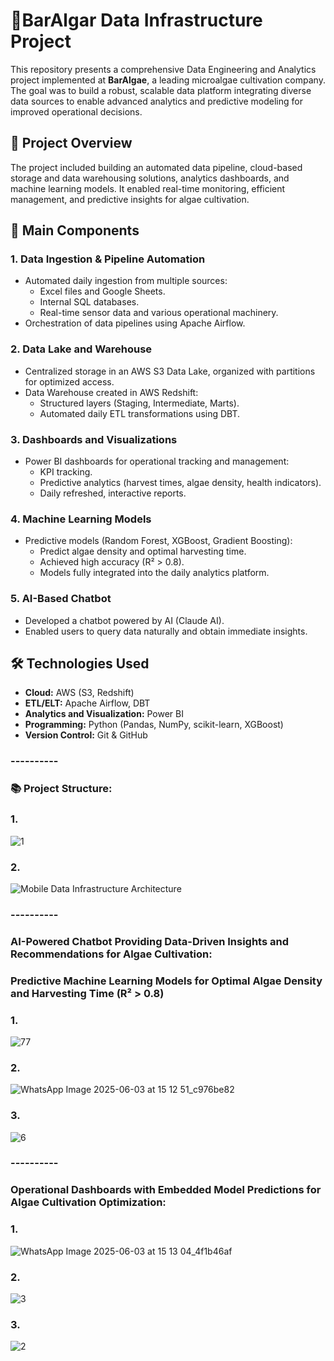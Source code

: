 # 🌱BarAlgar Data Infrastructure Project

This repository presents a comprehensive Data Engineering and Analytics project implemented at **BarAlgae**, a leading microalgae cultivation company. The goal was to build a robust, scalable data platform integrating diverse data sources to enable advanced analytics and predictive modeling for improved operational decisions.

## 🚩 Project Overview

The project included building an automated data pipeline, cloud-based storage and data warehousing solutions, analytics dashboards, and machine learning models. It enabled real-time monitoring, efficient management, and predictive insights for algae cultivation.

## 🔗 Main Components

### 1. Data Ingestion & Pipeline Automation
- Automated daily ingestion from multiple sources:
  - Excel files and Google Sheets.
  - Internal SQL databases.
  - Real-time sensor data and various operational machinery.
- Orchestration of data pipelines using Apache Airflow.

### 2. Data Lake and Warehouse
- Centralized storage in an AWS S3 Data Lake, organized with partitions for optimized access.
- Data Warehouse created in AWS Redshift:
  - Structured layers (Staging, Intermediate, Marts).
  - Automated daily ETL transformations using DBT.

### 3. Dashboards and Visualizations
- Power BI dashboards for operational tracking and management:
  - KPI tracking.
  - Predictive analytics (harvest times, algae density, health indicators).
  - Daily refreshed, interactive reports.

### 4. Machine Learning Models
- Predictive models (Random Forest, XGBoost, Gradient Boosting):
  - Predict algae density and optimal harvesting time.
  - Achieved high accuracy (R² > 0.8).
  - Models fully integrated into the daily analytics platform.

### 5. AI-Based Chatbot
- Developed a chatbot powered by AI (Claude AI).
- Enabled users to query data naturally and obtain immediate insights.

## 🛠 Technologies Used
- **Cloud:** AWS (S3, Redshift)
- **ETL/ELT:** Apache Airflow, DBT
- **Analytics and Visualization:** Power BI
- **Programming:** Python (Pandas, NumPy, scikit-learn, XGBoost)
- **Version Control:** Git & GitHub

### ----------
### 📚 Project Structure:
### 1.
![1](https://github.com/user-attachments/assets/1c20392d-a589-4bde-ab38-24a285b191ef)
### 2.
![Mobile Data Infrastructure Architecture](https://github.com/user-attachments/assets/4567802f-e1a7-482d-8a8b-0fb80708668b)

### ----------
### AI-Powered Chatbot Providing Data-Driven Insights and Recommendations for Algae Cultivation:
### Predictive Machine Learning Models for Optimal Algae Density and Harvesting Time (R² > 0.8)
### 1.
![77](https://github.com/user-attachments/assets/d352a00c-545e-4703-8428-fc59560aa567)
### 2.
![WhatsApp Image 2025-06-03 at 15 12 51_c976be82](https://github.com/user-attachments/assets/b6ccb7be-3f92-4855-b118-b80df63b82a1)
### 3.
![6](https://github.com/user-attachments/assets/875e67b6-9308-4d5b-9c87-e0089689b3d7)

### ----------
### Operational Dashboards with Embedded Model Predictions for Algae Cultivation Optimization:
### 1.
![WhatsApp Image 2025-06-03 at 15 13 04_4f1b46af](https://github.com/user-attachments/assets/1b22ad0a-d856-40df-a04c-9619fbf6242b)
### 2.
![3](https://github.com/user-attachments/assets/7cd3f714-d4dc-4311-994e-3bf8721906d8)
### 3.
![2](https://github.com/user-attachments/assets/084f4a59-8ace-4eb2-853c-b24726e77708)






